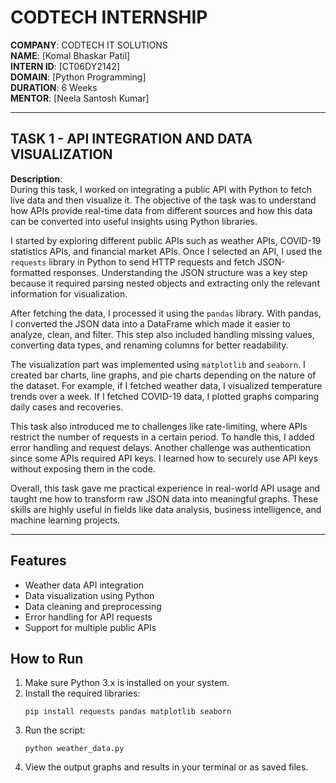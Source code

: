 # CODTECH INTERNSHIP

**COMPANY**: CODTECH IT SOLUTIONS  
**NAME**: [Komal Bhaskar Patil]  
**INTERN ID**: [CT06DY2142]  
**DOMAIN**: [Python Programming]  
**DURATION**: 6 Weeks  
**MENTOR**: [Neela Santosh Kumar]  

---

## TASK 1 - API INTEGRATION AND DATA VISUALIZATION  

**Description**:  
During this task, I worked on integrating a public API with Python to fetch live data and then visualize it. The objective of the task was to understand how APIs provide real-time data from different sources and how this data can be converted into useful insights using Python libraries.  

I started by exploring different public APIs such as weather APIs, COVID-19 statistics APIs, and financial market APIs. Once I selected an API, I used the `requests` library in Python to send HTTP requests and fetch JSON-formatted responses. Understanding the JSON structure was a key step because it required parsing nested objects and extracting only the relevant information for visualization.  

After fetching the data, I processed it using the `pandas` library. With pandas, I converted the JSON data into a DataFrame which made it easier to analyze, clean, and filter. This step also included handling missing values, converting data types, and renaming columns for better readability.  

The visualization part was implemented using `matplotlib` and `seaborn`. I created bar charts, line graphs, and pie charts depending on the nature of the dataset. For example, if I fetched weather data, I visualized temperature trends over a week. If I fetched COVID-19 data, I plotted graphs comparing daily cases and recoveries.  

This task also introduced me to challenges like rate-limiting, where APIs restrict the number of requests in a certain period. To handle this, I added error handling and request delays. Another challenge was authentication since some APIs required API keys. I learned how to securely use API keys without exposing them in the code.  

Overall, this task gave me practical experience in real-world API usage and taught me how to transform raw JSON data into meaningful graphs. These skills are highly useful in fields like data analysis, business intelligence, and machine learning projects.  

---

## Features
- Weather data API integration
- Data visualization using Python
- Data cleaning and preprocessing
- Error handling for API requests
- Support for multiple public APIs

## How to Run
1. Make sure Python 3.x is installed on your system.
2. Install the required libraries:
   ```
   pip install requests pandas matplotlib seaborn
   ```
3. Run the script:
   ```
   python weather_data.py
   ```
4. View the output graphs and results in your terminal or as saved files.
